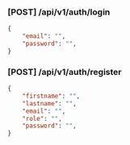 
### [POST] /api/v1/auth/login
```JSON
{
    "email": "",
    "password": "",
}

```

### [POST] /api/v1/auth/register
```JSON
{
    "firstname": "",
    "lastname": "",
    "email": "",
    "role": "",
    "password": "",
}

```
